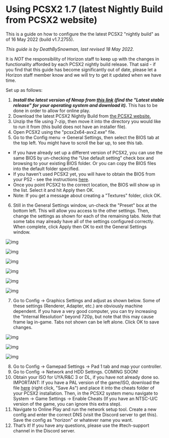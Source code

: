 # Using PCSX2 1.7 (latest Nightly Build from PCSX2 website)

This is a guide on how to configure the the latest PCSX2 "nightly build" as of 16 May 2022 (build v1.7.2755).

*This guide is by DeathBySnowman, last revised 18 May 2022.*

It is *NOT* the responsibility of Horizon staff to keep up with the changes in functionality afforded by each PCSX2 nightly build release. That said - if you find that this guide has become significantly out of date, please let a Horizon staff member know and we will try to get it updated when we have time.

Set up as follows:

1. ***Install the latest version of Nmap from [this link](https://nmap.org/download) (find the "Latest stable release" for your operating system and download it).*** This has to be done in order to allow for online play.
2. Download the latest PCSX2 Nightly Build from [the PCSX2 website.](https://pcsx2.net/downloads/#nightly-anchor)
3. Unzip the file using 7-zip, then move it into the directory you would like to run it from (this build does not have an installer file).
4. Open PCSX2 using the "pcsx2x64-avx2.exe" file.
5. Go to the Config menu → General Settings, then select the BIOS tab at the top left. You might have to scroll the bar up, to see this tab.
  - If you have already set up a different version of PCSX2, you can use the same BIOS by un-checking the “Use default setting” check box and browsing to your existing BIOS folder. Or you can copy the BIOS files into the default folder specified.
  - If you haven’t used PCSX2 yet, you will have to obtain the BIOS from your PS2 - see the instructions [here](https://pcsx2.net/guides/basic-setup/#how-to-dump-your-ps2-bios).
  - Once you point PCSX2 to the correct location, the BIOS will show up in the list. Select it and hit Apply then OK.
  - Note: If you get a message about creating a "Textures" folder, click OK.
6. Still in the General Settings window, un-check the "Preset" box at the bottom left. This will allow you access to the other settings. Then, change the settings as shown for each of the remaining tabs. Note that some tabs may already have all of the settings configured correctly. When complete, click Apply then OK to exit the General Settings window.

![img](/assets/pcsx2/ee_settings.png)

![img](/assets/pcsx2/VUs_setting.png)

![img](/assets/pcsx2/gs_only_setting.png)

![img](/assets/pcsx2/gs_setting.png)

![img](/assets/pcsx2/emulation_settings_simple.png)

![img](/assets/pcsx2/game_fixes.png)

7. Go to Config → Graphics Settings and adjust as shown below. Some of these settings (Renderer, Adapter, etc.) are obviously machine dependent. If you have a very good computer, you can try increasing the "Internal Resolution" beyond 720p, but note that this may cause frame lag in-game. Tabs not shown can be left alone. Click OK to save changes.

![img](/assets/pcsx2/graphics-renderer.png)

![img](/assets/pcsx2/graphics-hacks.png)

![img](/assets/pcsx2/graphics-shader.png)

8. Go to Config → Gamepad Settings → Pad 1 tab and map your controller.
9. Go to Config → Network and HDD Settings. COMING SOON!
10. Obtain your ISO for UYA/R&C 3 or DL, if you have not already done so. IMPORTANT: If you have a PAL version of the game/ISO, download the file [here](/assets/cheats/17125698.pnach) (right click, "Save As") and place it into the cheats folder of your PCSX2 installation. Then, in the PCSX2 system menu navigate to System -> Game Settings -> Enable Cheats (If you have an NTSC-U/C version of the game, you can ignore this extra step).
11. Navigate to Online Play and run the network setup tool. Create a new config and enter the correct DNS (visit the Discord server to get this). Save the config as "horizon" or whatever name you want.
12. That’s it! If you have any questions, please use the #tech-support channel in the Discord server.
